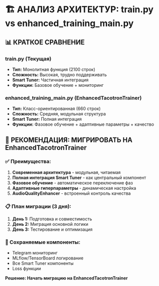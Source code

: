 # 🏗️ АНАЛИЗ АРХИТЕКТУР: train.py vs enhanced_training_main.py

## 📊 КРАТКОЕ СРАВНЕНИЕ

### train.py (Текущая)
- **Тип:** Монолитная функция (2100 строк)
- **Сложность:** Высокая, трудно поддерживать
- **Smart Tuner:** Частичная интеграция
- **Функции:** Базовое обучение + мониторинг

### enhanced_training_main.py (EnhancedTacotronTrainer)
- **Тип:** Класс-ориентированная (660 строк)
- **Сложность:** Средняя, модульная структура
- **Smart Tuner:** Полная интеграция
- **Функции:** Фазовое обучение + адаптивные параметры + качество

## 🎯 РЕКОМЕНДАЦИЯ: МИГРИРОВАТЬ НА EnhancedTacotronTrainer

### ✅ Преимущества:
1. **Современная архитектура** - модульная, читаемая
2. **Полная интеграция Smart Tuner** - как центральный компонент
3. **Фазовое обучение** - автоматическое переключение фаз
4. **Адаптивные гиперпараметры** - динамическая настройка
5. **AudioQualityEnhancer** - встроенный контроль качества

### 📋 План миграции (3 дня):
1. **День 1:** Подготовка и совместимость
2. **День 2:** Миграция основной логики
3. **День 3:** Тестирование и оптимизация

### 🔧 Сохраняемые компоненты:
- Telegram мониторинг
- MLflow/TensorBoard логирование
- Все Smart Tuner компоненты
- Loss функции

**Решение: Начать миграцию на EnhancedTacotronTrainer** 